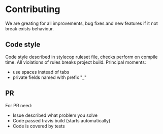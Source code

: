 # Contributing
We are greating for all improvements, bug fixes and new features if it not break exists behaviour.

## Code style
Code style described in stylecop ruleset file, checks perform on compile time. All violations of rules breaks project build.
Principal moments:
* use spaces instead of tabs
* private fields named with prefix "_"

## PR
For PR need:
* Issue described what problem you solve
* Code passed travis build (starts automatically)
* Code is covered by tests
